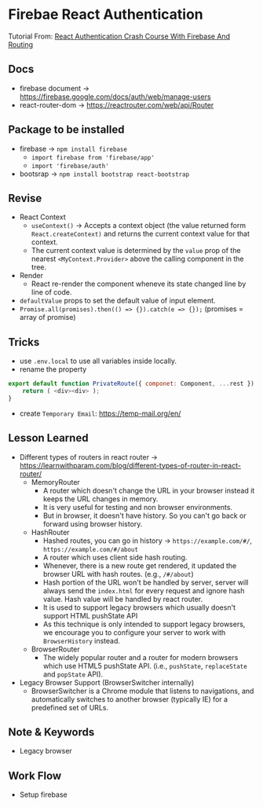 # Firebae React Authentication

Tutorial From: [React Authentication Crash Course With Firebase And Routing](https://www.youtube.com/watch?v=PKwu15ldZ7k)

## Docs
- firebase document -> https://firebase.google.com/docs/auth/web/manage-users
- react-router-dom -> https://reactrouter.com/web/api/Router

## Package to be installed
- firebase -> `npm install firebase`
	- `import firebase from 'firebase/app'`
	- `import 'firebase/auth'`
- bootsrap -> `npm install bootstrap react-bootstrap`

## Revise
- React Context 
	- `useContext()` -> Accepts a context object (the value returned form `React.createContext)` and returns the current context value for that context.
	- The current context value is determined by the `value` prop of the nearest `<MyContext.Provider>` above the calling component in the tree.
- Render
	- React re-render the component wheneve its state changed line by line of code.
- `defaultValue` props to set the default value of input element.
- `Promise.all(promises).then(() => {}).catch(e => {});` (promises = array of promise)

## Tricks
- use `.env.local` to use all variables inside locally.
- rename the property

```JavaScript
export default function PrivateRoute({ componet: Component, ...rest }) {
	return ( <div><div> );
}
```

- create `Temporary Email`: https://temp-mail.org/en/

## Lesson Learned
- Different types of routers in react router -> https://learnwithparam.com/blog/different-types-of-router-in-react-router/
	- MemoryRouter
		- A router which doesn't change the URL in your browser instead it keeps the URL changes in memory.
		- It is very useful for testing and non browser environments.
		- But in browser, it doesn't have history. So you can't go back or forward using browser history.
	- HashRouter 
		- Hashed routes, you can go in history -> `https://example.com/#/`, `https://example.com/#/about`
		- A router which uses client side hash routing.
		- Whenever, there is a new route get rendered, it updated the browser URL with hash routes. (e.g., `/#/about`)
		- Hash portion of the URL won't be handled by server, server will always send the `index.html` for every request and ignore hash value. Hash value will be handled by react router.
		- It is used to support legacy browsers which usually doesn't support HTML pushState API
		- As this technique is only intended to support legacy browsers, we encourage you to configure your server to work with `BrowserHistory` instead.
	- BrowserRouter
		- The widely popular router and a router for modern browsers which use HTML5 pushState API. (i.e., `pushState`, `replaceState` and `popState` API).
- Legacy Browser Support (BrowserSwitcher internally)
	- BrowserSwitcher is a Chrome module that listens to navigations, and automatically switches to another browser (typically IE) for a predefined set of URLs.

## Note & Keywords
- Legacy browser

## Work Flow
- Setup firebase
